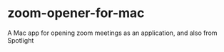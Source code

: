 # zoom-opener-for-mac
A Mac app for opening zoom meetings as an application, and also from Spotlight

